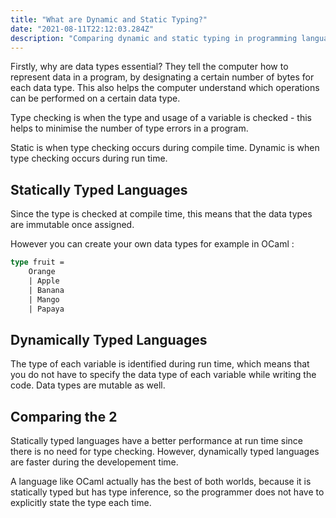 ```yaml
---
title: "What are Dynamic and Static Typing?"
date: "2021-08-11T22:12:03.284Z"
description: "Comparing dynamic and static typing in programming languages"
---
```

Firstly, why are data types essential? They tell the computer how to represent data in a program, by designating a certain number of bytes for each data type. This also helps the computer understand which operations can be performed on a certain data type.

Type checking is when the type and usage of a variable is checked - this helps to minimise the number of type errors in a program.

Static is when type checking occurs during compile time. Dynamic is when type checking occurs during run time.

## Statically Typed Languages
Since the type is checked at compile time, this means that the data types are immutable once assigned.


However you can create your own data types for example in OCaml :
```ocaml
type fruit = 
    Orange 
    | Apple
    | Banana
    | Mango
    | Papaya
```


## Dynamically Typed Languages
The type of each variable is identified during run time, which means that you do not have to specify the data type of each variable while writing the code. 
Data types are mutable as well.
<!-- ```py
let x = "hello"
``` -->


## Comparing the 2
Statically typed languages have a better performance at run time since there is no need for type checking. However, dynamically typed languages are faster during the developement time.

A language like OCaml actually has the best of both worlds, because it is statically typed but has type inference, so the programmer does not have to explicitly state the type each time.